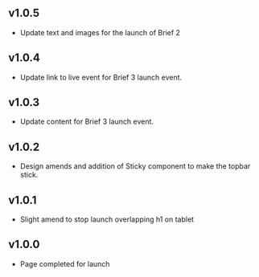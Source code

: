 ## v1.0.5

- Update text and images for the launch of Brief 2

## v1.0.4
- Update link to live event for Brief 3 launch event.

## v1.0.3
- Update content for Brief 3 launch event.

## v1.0.2

- Design amends and addition of Sticky component to make the topbar stick.
## v1.0.1

- Slight amend to stop launch overlapping h1 on tablet
## v1.0.0

- Page completed for launch
